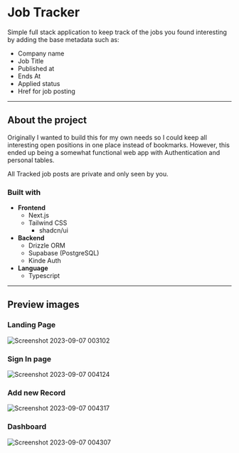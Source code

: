# Job Tracker
Simple full stack application to keep track of the jobs you found interesting by adding the base metadata such as:
- Company name
- Job Title
- Published at
- Ends At
- Applied status
- Href for job posting

--- 
## About the project

Originally I wanted to build this for my own needs so I could keep all interesting open positions in one place instead of bookmarks.
However, this ended up being a somewhat functional web app with Authentication and personal tables. 

All Tracked job posts are private and only seen by you.

### Built with 
- **Frontend**
  - Next.js
  - Tailwind CSS
    - shadcn/ui
- **Backend**
  - Drizzle ORM
  - Supabase (PostgreSQL)
  - Kinde Auth
- **Language**
  - Typescript

---
## Preview images
### Landing Page
![Screenshot 2023-09-07 003102](https://github.com/juhamikael/jobtracker/assets/83360104/10131266-3df0-4671-bf4a-e15e677572b3)

### Sign In page
![Screenshot 2023-09-07 004124](https://github.com/juhamikael/jobtracker/assets/83360104/2fcec84b-a4db-47ef-97ac-a0a710978d06)

### Add new Record
![Screenshot 2023-09-07 004317](https://github.com/juhamikael/jobtracker/assets/83360104/958d7bde-7397-4c08-995c-5ab48e52866a)

### Dashboard
![Screenshot 2023-09-07 004307](https://github.com/juhamikael/jobtracker/assets/83360104/04d78a07-1d58-4c5e-ab2c-b28919a2f5f4)


